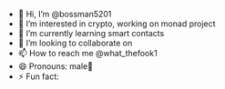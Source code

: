 - 👋 Hi, I’m @bossman5201
- 👀 I’m interested in crypto, working on monad project 
- 🌱 I’m currently learning smart contacts
- 💞️ I’m looking to collaborate on 
- 📫 How to reach me @what_thefook1
- 😄 Pronouns: male🫡
- ⚡ Fun fact: 

<!---
bossman5201/bossman5201 is a ✨ special ✨ repository because its `README.md` (this file) appears on your GitHub profile.
You can click the Preview link to take a look at your changes.
--->
